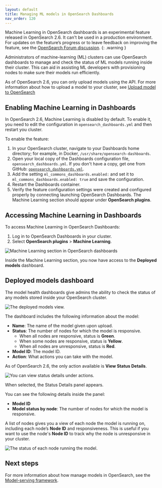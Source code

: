 ```yaml
---
layout: default
title: Managing ML models in OpenSearch Dashboards
nav_order: 120
---
```


Machine Learning in OpenSearch dashboards is an experimental feature released in OpenSearch 2.6. It can't be used in a production environment. For updates on the feature’s progress or to leave feedback on improving the feature, see the [OpenSearch Forum discussion](https://forum.opensearch.org/t/feedback-ml-commons-ml-model-health-dashboard-for-admins-experimental-release/12494).
{: .warning }

Administrators of machine-learning (ML) clusters can use OpenSearch dashboards to manage and check the status of ML models running inside their cluster. This can aid in assisting ML developers with provisioning nodes to make sure their models run efficiently.

As of OpenSearch 2.6, you can only upload models using the API. For more information about how to upload a model to your cluster, see [Upload model to OpenSearch]({{site.url}}{{site.baseurl}}/ml-commons-plugin/model-serving-framework#upload-model-to-opensearch)

## Enabling Machine Learning in Dashboards

In OpenSearch 2.6, Machine Learning is disabled by default. To enable it, you need to edit the configuration in `opensearch_dashboards.yml` and then restart you cluster.

To enable the feature:

1. In your OpenSearch cluster, navigate to your Dashboards home directory; for example, in Docker, `/usr/share/opensearch-dashboards`.
2. Open your local copy of the Dashboards configuration file, `opensearch_dashboards.yml`. If you don't have a copy, get one from GitHub: [`opensearch_dashboards.yml`](https://github.com/opensearch-project/OpenSearch-Dashboards/blob/main/config/opensearch_dashboards.yml).
3. Add the setting `ml_commons_dashboards.enabled:` and set it to  `ml_commons_dashboards.enabled: true` and save the configuration.
4. Restart the Dashboards container.
5. Verify the feature configuration settings were created and configured properly by connecting launching OpenSearch Dashboards. The Machine Learning section should appear under **OpenSearch plugins**.

## Accessing Machine Learning in Dashboards

To access Machine Learning in OpenSearch Dashboards:

1. Log in to OpenSearch Dashboards in your cluster. 
2. Select **OpenSearch plugins** > **Machine Learning**. 

<img src="{{site.url}}{{site.baseurl}}/images/ml/ml-dashboard/ml-dashboard.png" alt="Machine Learning section in OpenSearch dashboards">

Inside the Machine Learning section, you now have access to the **Deployed models** dashboard.

## Deployed models dashboard

The model health dashboards give admins the ability to check the status of any models stored inside your OpenSearch cluster. 

<img src="{{site.url}}{{site.baseurl}}/images/ml/ml-dashboard/deployed-models.png" alt="The deployed models view.">

The dashboard includes the following information about the model:

- **Name**: The name of the model given upon upload.
- **Status**: The number of nodes for which the model is responsive. 
   - When all nodes are responsive, status is **Green**.
   - When some nodes are responsive, status is **Yellow**.
   - When all nodes are unresponsive, status is **Red**.
- **Model ID**: The model ID.
- **Action**: What actions you can take with the model.

As of OpenSearch 2.6, the only action available is **View Status Details**. 

<img src="{{site.url}}{{site.baseurl}}/images/ml/ml-dashboard/view-status-details.png" alt="You can view status details under actions.">

When selected, the Status Details panel appears.

You can see the following details inside the panel:

- **Model ID**
- **Model status by node**: The number of nodes for which the model is responsive.

A list of nodes gives you a view of each node the model is running on, including each node’s **Node ID** and responsiveness. This is useful if you want to use the node's **Node ID** to track why the node is unresponsive in your cluster.

<img src="{{site.url}}{{site.baseurl}}/images/ml/ml-dashboard/model-node-details.png" alt="The status of each node running the model.">

## Next steps

For more information about how manage models in OpenSearch, see the [Model-serving framework]({{site.url}}{{site.baseurl}}/ml-commons-plugin/model-serving-framework/).

